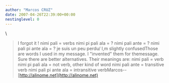 ```yaml
---
author: "Marcos CRUZ"
date: 2007-04-26T22:39:00+00:00
nestinglevel: 0
---
```

\
> I forgot it !
> nimi pali = verbs
> nimi pi pali ala = ?
> nimi pali ante = ?
> nimi pali pi ante ala = ?
> je suis un peu perdu/ I,m slightly confusedThose are words I used in my message. I "invented" them for themessage. Sure there are better alternatives. Their meanings are:
> nimi pali = verb
> nimi pi pali ala = not verb, other kind of word
> nimi pali ante = transitive verb
> nimi pali pi ante ala = intransitive verbMarcos--
[http://alinome.net](http://alinome.net)